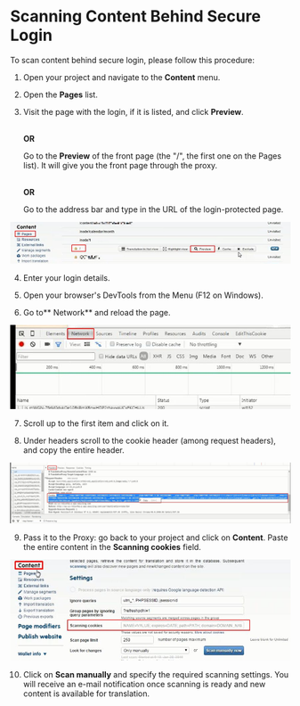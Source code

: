 # Scanning Content Behind Secure Login

To scan content behind secure login, please follow this procedure:

1. Open your project and navigate to the **Content** menu.<br>

2. Open the **Pages** list.

3. Visit the page with the login, if it is listed, and click **Preview**.
   
   <br>**OR**</br>
   
   Go to the **Preview** of the front page (the "/", the first one on the Pages list). It will give you the front page through the proxy.
   
   <br>**OR**</br>
   
   Go to the address bar and type in the URL of the login-protected page.

![Login page through the proxy](./../../img/misc/preview_login.jpg)

4. Enter your login details.

5. Open your browser's DevTools from the Menu (F12 on Windows).

6. Go to** Network** and reload the page.

![Getting the cookie](./../../img/misc/network_dev.jpg)

7. Scroll up to the first item and click on it.

8. Under headers scroll to the cookie header (among request headers), and copy the entire header.

![Cookie header](./../../img/misc/cookie_header.jpg)

9. Pass it to the Proxy: go back to your project and click on **Content**. Paste the entire content in the **Scanning cookies** field.

![Passing the cookie to the proxy](./../../img/misc/pass_cookie.jpg)

10. Click on **Scan manually** and specify the required scanning settings. You will receive an e-mail notification once scanning is ready and new content is available for translation.
